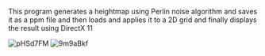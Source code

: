 This program generates a heightmap using Perlin noise algorithm and saves it as a ppm file and then loads and applies it to a 2D grid and finally displays the result using DirectX 11

![pHSd7FM](https://user-images.githubusercontent.com/65738859/82764922-79e2f500-9e0a-11ea-80ce-d79347e717f3.png)
![9m9aBkf](https://user-images.githubusercontent.com/65738859/82764928-89fad480-9e0a-11ea-83a3-ffeff9d89ee2.png)
